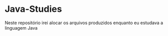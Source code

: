 # Java-Studies
Neste repositório irei alocar os arquivos produzidos enquanto eu estudava a linguagem Java
